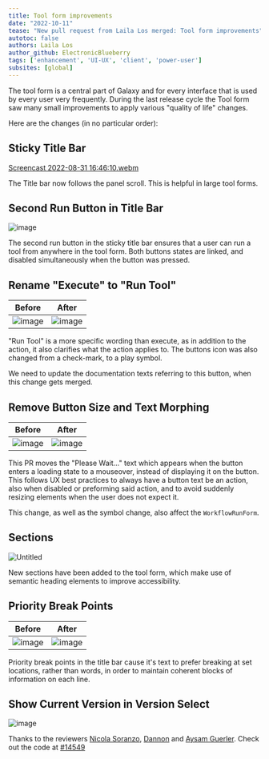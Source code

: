 ```yaml
---
title: Tool form improvements
date: "2022-10-11"
tease: "New pull request from Laila Los merged: Tool form improvements"
autotoc: false
authors: Laila Los
author_github: ElectronicBlueberry
tags: ['enhancement', 'UI-UX', 'client', 'power-user']
subsites: [global]
---
```


The tool form is a central part of Galaxy and for every interface that is used by every user very frequently.
During the last release cycle the Tool form saw many small improvements to apply various "quality of life" changes.

Here are the changes (in no particular order):

## Sticky Title Bar

[Screencast 2022-08-31 16:46:10.webm](https://user-images.githubusercontent.com/44241786/187708223-7b60412e-3281-4dfa-9cf3-7aebd823ba19.webm)

The Title bar now follows the panel scroll. This is helpful in large tool forms.


## Second Run Button in Title Bar

![image](https://user-images.githubusercontent.com/44241786/187708525-4daae733-70b4-414d-9b55-5f92a2b5674a.png)

The second run button in the sticky title bar ensures that a user can run a tool from anywhere in the tool form. Both buttons states are linked, and disabled simultaneously when the button was pressed.


## Rename "Execute" to "Run Tool"

| Before | After |
|--|--|
| ![image](https://user-images.githubusercontent.com/44241786/187709199-b1452850-8cbd-43e1-99f5-f00a9679b30f.png) | ![image](https://user-images.githubusercontent.com/44241786/187709024-d559020d-1ed4-4adc-a251-70ffa2936546.png) |

"Run Tool" is a more specific wording than execute, as in addition to the action, it also clarifies what the action applies to. The buttons icon was also changed from a check-mark, to a play symbol.

We need to update the documentation texts referring to this button, when this change gets merged.


## Remove Button Size and Text Morphing

| Before | After |
|--|--|
| ![image](https://user-images.githubusercontent.com/44241786/187710960-63897b26-7189-47dc-b392-abfcf43a29c5.png) | ![image](https://user-images.githubusercontent.com/44241786/187710694-64034c3b-78bf-49b9-840e-a8d8445083c5.png) |

This PR moves the "Please Wait..." text which appears when the button enters a loading state to a mouseover, instead of displaying it on the button.
This follows UX best practices to always have a button text be an action, also when disabled or preforming said action, and to avoid suddenly resizing elements when the user does not expect it.

This change, as well as the symbol change, also affect the `WorkflowRunForm`.


## Sections

![Untitled](https://user-images.githubusercontent.com/44241786/187711980-f07f057e-458d-4fc0-bc72-7617e291f7fc.png)

New sections have been added to the tool form, which make use of semantic heading elements to improve accessibility.


## Priority Break Points

| Before | After |
|--|--|
| ![image](https://user-images.githubusercontent.com/44241786/187709773-a07ff05c-56c5-4792-b125-d23c1737951a.png) | ![image](https://user-images.githubusercontent.com/44241786/187709955-25138d8d-97f1-4296-a24c-83a2dccd69a6.png) |

Priority break points in the title bar cause it's text to prefer breaking at set locations, rather than words, in order to maintain
coherent blocks of information on each line.


## Show Current Version in Version Select

![image](https://user-images.githubusercontent.com/44241786/187883972-1cffedc2-dcbc-4fe0-8e08-c5c48ff3174b.png)


Thanks to the reviewers [Nicola Soranzo](https://github.com/nsoranzo), [Dannon](https://github.com/dannon) and
[Aysam Guerler](https://github.com/guerler). Check out the code at [#14549](https://github.com/galaxyproject/galaxy/pull/14549)
